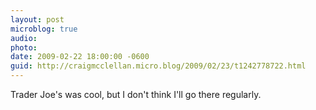 ```yaml
---
layout: post
microblog: true
audio: 
photo: 
date: 2009-02-22 18:00:00 -0600
guid: http://craigmcclellan.micro.blog/2009/02/23/t1242778722.html
---
```

Trader Joe's was cool, but I don't think I'll go there regularly.
